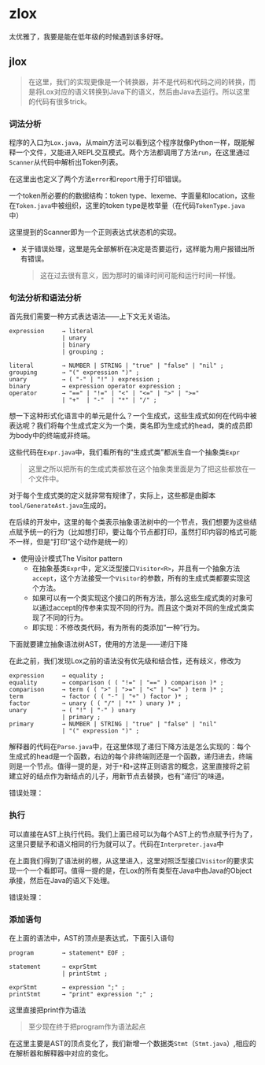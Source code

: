 # zlox

太优雅了，我要是能在低年级的时候遇到该多好呀。

## jlox
>在这里，我们的实现更像是一个转换器，并不是代码和代码之间的转换，而是将Lox对应的语义转换到Java下的语义，然后由Java去运行。所以这里的代码有很多trick。

### 词法分析

程序的入口为`Lox.java`，从main方法可以看到这个程序就像Python一样，既能解释一个文件，又能进入REPL交互模式。两个方法都调用了方法`run`，在这里通过`Scanner`从代码中解析出Token列表。

在这里出也定义了两个方法`error`和`report`用于打印错误。

一个token所必要的的数据结构：token type、lexeme、字面量和location，这些在`Token.java`中被组织，这里的token type是枚举量（在代码`TokenType.java`中）

这里提到的Scanner即为一个正则表达式状态机的实现。

+ 关于错误处理，这里是先全部解析在决定是否要运行，这样能为用户报错出所有错误。
    >这在过去很有意义，因为那时的编译时间可能和运行时间一样慢。

### 句法分析和语法分析

首先我们需要一种方式表达语法——上下文无关语法。
```
expression     → literal
               | unary
               | binary
               | grouping ;

literal        → NUMBER | STRING | "true" | "false" | "nil" ;
grouping       → "(" expression ")" ;
unary          → ( "-" | "!" ) expression ;
binary         → expression operator expression ;
operator       → "==" | "!=" | "<" | "<=" | ">" | ">="
               | "+"  | "-"  | "*" | "/" ;
```

想一下这种形式化语言中的单元是什么？一个生成式，这些生成式如何在代码中被表达呢？我们将每个生成式定义为一个类，类名即为生成式的head，类的成员即为body中的终端或非终端。

这些代码在`Expr.java`中，我们看所有的“生成式类”都派生自一个抽象类`Expr`
>这里之所以把所有的生成式类都放在这个抽象类里面是为了把这些都放在一个文件中。

对于每个生成式类的定义就非常有规律了，实际上，这些都是由脚本`tool/GenerateAst.java`生成的。

在后续的开发中，这里的每个类表示抽象语法树中的一个节点，我们想要为这些结点赋予统一的行为（比如想打印，要让每个节点都打印，虽然打印内容的格式可能不一样，但是“打印”这个动作是统一的）

+ 使用设计模式The Visitor pattern
  + 在抽象基类`Expr`中，定义泛型接口`Visitor<R>`，并且有一个抽象方法`accept`，这个方法接受一个`Visitor`的参数，所有的生成式类都要实现这个方法。
  + 如果可以有一个类实现这个接口的所有方法，那么这些生成式类的对象可以通过accept的传参来实现不同的行为。而且这个类对不同的生成式类实现了不同的行为。
  + 即实现：不修改类代码，有为所有的类添加“一种”行为。

下面就要建立抽象语法树AST，使用的方法是——递归下降

在此之前，我们发现Lox之前的语法没有优先级和结合性，还有歧义，修改为
```
expression     → equality ;
equality       → comparison ( ( "!=" | "==" ) comparison )* ;
comparison     → term ( ( ">" | ">=" | "<" | "<=" ) term )* ;
term           → factor ( ( "-" | "+" ) factor )* ;
factor         → unary ( ( "/" | "*" ) unary )* ;
unary          → ( "!" | "-" ) unary
               | primary ;
primary        → NUMBER | STRING | "true" | "false" | "nil"
               | "(" expression ")" ;
```

解释器的代码在`Parse.java`中，在这里体现了递归下降方法是怎么实现的：每个生成式的head是一个函数，右边的每个非终端则还是一个函数，递归进去，终端则是一个节点。值得一提的是，对于`*`和`+`这样正则语言的概念，这里直接将之前建立好的结点作为新结点的儿子，用新节点去替换，也有“递归”的味道。

错误处理：

### 执行

可以直接在AST上执行代码。我们上面已经可以为每个AST上的节点赋予行为了，这里只要赋予和语义相同的行为就可以了。代码在`Interpreter.java`中

在上面我们得到了语法树的根，从这里进入，这里对照泛型接口`Visitor`的要求实现一个一个看即可。值得一提的是，在Lox的所有类型在Java中由Java的Object承接，然后在Java的语义下处理。

错误处理：

### 添加语句

在上面的语法中，AST的顶点是表达式，下面引入语句

```
program        → statement* EOF ;

statement      → exprStmt
               | printStmt ;

exprStmt       → expression ";" ;
printStmt      → "print" expression ";" ;
```
这里直接把print作为语法
>至少现在终于把program作为语法起点

在这里主要是AST的顶点变化了，我们新增一个数据类`Stmt`（`Stmt.java`）,相应的在解析器和解释器中对应的变化。